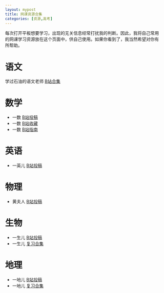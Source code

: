 ```yaml
---
layout: mypost
title: 网课资源合集
categories: [资源,高考]
---
```

每次打开平板想要学习，出现的无关信息经常打扰我的判断。因此，我将自己常用的网课学习资源放在这个页面中，供自己使用。如果你看到了，我当然希望对你有所帮助。

# 语文

学过石油的语文老师 [B站合集](https://space.bilibili.com/39737405/channel/series)

# 数学

* 一数 [B站投稿](https://space.bilibili.com/14229967/video)
* 一数 [B站收藏](https://space.bilibili.com/14229967/)
* 一数 [B站指南](https://www.bilibili.com/read/cv12199980)

# 英语

* 一英儿 [B站投稿](https://space.bilibili.com/632207543)

# 物理

* 黄夫人 [B站投稿](https://space.bilibili.com/23630128)

# 生物

* 一生儿 [B站投稿](https://space.bilibili.com/2036187097)
* 一生儿 [复习合集](https://space.bilibili.com/2036187097/channel/collectiondetail?sid=272273)

# 地理
* 一地儿 [B站投稿](https://space.bilibili.com/1231108399)
* 一地儿 [复习合集](https://space.bilibili.com/1231108399/channel/collectiondetail?sid=562015&ctype=0)